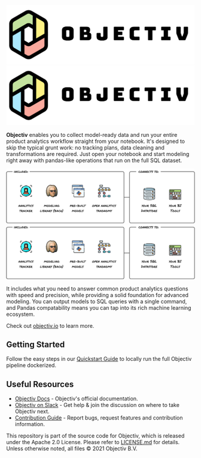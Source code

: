![Objectiv Logo](./assets/img/logo-objectiv-large.svg#gh-light-mode-only "Objectiv Logo")
![Objectiv Logo](./assets/img/logo-objectiv-large.svg#gh-dark-mode-only "Objectiv Logo")

**Objectiv** enables you to collect model-ready data and run your entire product analytics workflow straight from your notebook. It's designed to skip the typical grunt work: no tracking plans, data cleaning and transformations are required. Just open your notebook and start modeling right away with pandas-like operations that run on the full SQL dataset.

![Objectiv Stack](./assets/img/objectiv-stack.svg#gh-light-mode-only "Objectiv Stack")
![Objectiv Stack](./assets/img/objectiv-stack.svg#gh-dark-mode-only "Objectiv Stack")

It includes what you need to answer common product analytics questions with speed and precision, while
providing a solid foundation for advanced modeling. You can output models to SQL queries with a single
command, and Pandas compatability means you can tap into its rich machine learning ecosystem.

Check out [objectiv.io](https://www.objectiv.io) to learn more.

## Getting Started

Follow the easy steps in our [Quickstart Guide](https://objectiv.io/docs/home/quickstart-guide) to locally run the full Objectiv pipeline dockerized.

## Useful Resources

* [Objectiv Docs](https://www.objectiv.io/docs) - Objectiv's official documentation.
* [Objectiv on Slack](https://join.slack.com/t/objectiv-io/shared_invite/zt-u6xma89w-DLDvOB7pQer5QUs5B_~5pg) - Get help & join the discussion on where to take Objectiv next.
* [Contribution Guide](https://www.objectiv.io/docs/home/the-project/contribute) - Report bugs, request features and contribution information.


This repository is part of the source code for Objectiv, which is released under the Apache 2.0 License. Please refer to [LICENSE.md](LICENSE.md) for details. Unless otherwise noted, all files © 2021 Objectiv B.V.

